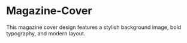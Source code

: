 # Magazine-Cover
This magazine cover design features a stylish background image, bold typography, and modern layout. 
